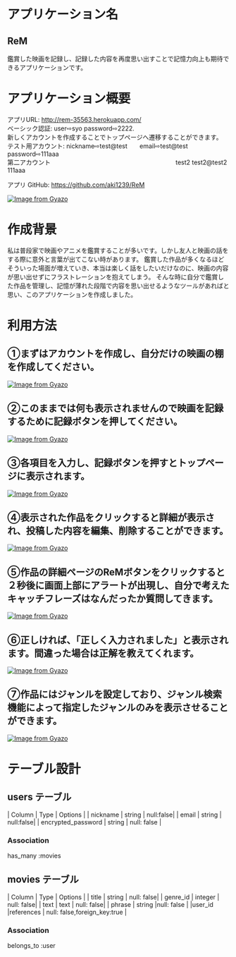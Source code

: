 # アプリケーション名
## ReM
鑑賞した映画を記録し、記録した内容を再度思い出すことで記憶力向上も期待できるアプリケーションです。

# アプリケーション概要
アプリURL: http://rem-35563.herokuapp.com/<br>
ベーシック認証: user⇨syo    password⇨2222. <br>
新しくアカウントを作成することでトップページへ遷移することができます。<br>
テスト用アカウント: nickname⇨test@test　　email⇨test@test password⇨111aaa<br>
    第二アカウント　　　　　　　　　　　　　　　　　　　　   test2        test2@test2        111aaa            

アプリ GitHub: https://github.com/aki1239/ReM

[![Image from Gyazo](https://i.gyazo.com/abf52082619f85be9cabe310b0888f4d.jpg)](https://gyazo.com/abf52082619f85be9cabe310b0888f4d)


# 作成背景
私は普段家で映画やアニメを鑑賞することが多いです。しかし友人と映画の話をする際に意外と言葉が出てこない時があります。
鑑賞した作品が多くなるほどそういった場面が増えていき、本当は楽しく話をしたいだけなのに、映画の内容が思い出せずにフラストレーションを抱えてしまう。
そんな時に自分で鑑賞した作品を管理し、記憶が薄れた段階で内容を思い出せるようなツールがあればと思い、このアプリケーションを作成しました。

# 利用方法
## ①まずはアカウントを作成し、自分だけの映画の棚を作成してください。
[![Image from Gyazo](https://i.gyazo.com/732a0891f26b74d872af2b8c705e831b.png)](https://gyazo.com/732a0891f26b74d872af2b8c705e831b)

## ②このままでは何も表示されませんので映画を記録するために記録ボタンを押してください。
[![Image from Gyazo](https://i.gyazo.com/712f1e6ec6ea3f53eccee19a4f55b71d.png)](https://gyazo.com/712f1e6ec6ea3f53eccee19a4f55b71d)

## ③各項目を入力し、記録ボタンを押すとトップページに表示されます。
[![Image from Gyazo](https://i.gyazo.com/0e85e672ddd1fe209e98a3c7c74bce4e.png)](https://gyazo.com/0e85e672ddd1fe209e98a3c7c74bce4e)

## ④表示された作品をクリックすると詳細が表示され、投稿した内容を編集、削除することができます。
[![Image from Gyazo](https://i.gyazo.com/842bf6e98b9ba5df2e01830fe8e64845.png)](https://gyazo.com/842bf6e98b9ba5df2e01830fe8e64845)

## ⑤作品の詳細ページのReMボタンをクリックすると２秒後に画面上部にアラートが出現し、自分で考えたキャッチフレーズはなんだったか質問してきます。
[![Image from Gyazo](https://i.gyazo.com/f4778686a6fca60c2146bc425f5b64b3.jpg)](https://gyazo.com/f4778686a6fca60c2146bc425f5b64b3)

## ⑥正しければ、「正しく入力されました」と表示されます。間違った場合は正解を教えてくれます。
[![Image from Gyazo](https://i.gyazo.com/dc97f1ec7edef4fc2203b2f521215928.jpg)](https://gyazo.com/dc97f1ec7edef4fc2203b2f521215928)

## ⑦作品にはジャンルを設定しており、ジャンル検索機能によって指定したジャンルのみを表示させることができます。
[![Image from Gyazo](https://i.gyazo.com/5c62794bfd8f7e4bd429b752852b5f9e.jpg)](https://gyazo.com/5c62794bfd8f7e4bd429b752852b5f9e)









# テーブル設計


## users テーブル
| Column     | Type    |  Options   |
| nickname   | string  |  null:false|
| email      | string  |  null:false|
| encrypted_password | string | null: false  |

### Association
has_many :movies

## movies テーブル

| Column     | Type      |  Options   |
| title      | string    | null: false| 
| genre_id   | integer   | null: false|
| text       | text      | null: false|
| phrase     | string    |null: false |
|user_id     |references | null: false,foreign_key:true    |
### Association
belongs_to :user

